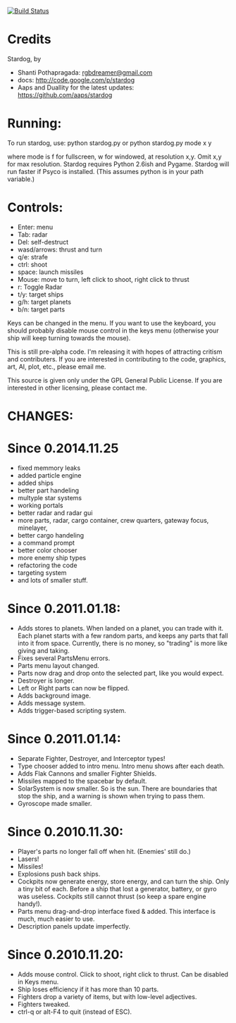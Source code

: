[![Build Status](https://travis-ci.org/aaps/stardog.svg?branch=master)](https://travis-ci.org/aaps/stardog)


Credits
===
Stardog, by 
* Shanti Pothapragada: rgbdreamer@gmail.com
* docs: http://code.google.com/p/stardog
* Aaps and Duallity for the latest updates: https://github.com/aaps/stardog

Running:
===
To run stardog, use:
python stardog.py
or
python stardog.py mode x y

where mode is f for fullscreen, w for windowed, at resolution x,y.  Omit x,y for max resolution. 
Stardog requires Python 2.6ish and Pygame.  Stardog will run faster if Psyco is installed.
(This assumes python is in your path variable.)

Controls:
===
* Enter: menu
* Tab: radar
* Del: self-destruct
* wasd/arrows: thrust and turn
* q/e: strafe
* ctrl: shoot
* space: launch missiles
* Mouse: move to turn, left click to shoot, right click to thrust
* r: Toggle Radar
* t/y: target ships
* g/h: target planets
* b/n: target parts

Keys can be changed in the menu. If you want to use the keyboard, you should probably disable mouse control in the keys menu (otherwise your ship will keep turning towards the mouse).

This is still pre-alpha code.  I'm releasing it with hopes of attracting critism and contributers.
If you are interested in contributing to the code, graphics, art, AI, plot, etc., please email me.

This source is given only under the GPL General Public License.  If you are interested in other licensing, please contact me. 


CHANGES:
===
Since 0.2014.11.25
===

* fixed memmory leaks
* added particle engine
* added ships
* better part handeling
* multyple star systems
* working portals
* better radar and radar gui
* more parts, radar, cargo container, crew quarters, gateway focus, minelayer, 
* better cargo handeling
* a command prompt
* better color chooser
* more enemy ship types
* refactoring the code
* targeting system
* and lots of smaller stuff.

Since 0.2011.01.18:
===

* Adds stores to planets.  When landed on a planet, you can trade with it.  Each planet starts with a few random parts, and keeps any parts that fall into it from space.  Currently, there is no money, so "trading" is more like giving and taking.
* Fixes several PartsMenu errors.
* Parts menu layout changed.
* Parts now drag and drop onto the selected part, like you would expect.
* Destroyer is longer.
* Left or Right parts can now be flipped.
* Adds background image.
* Adds message system.
* Adds trigger-based scripting system. 

Since 0.2011.01.14:
===

* Separate Fighter, Destroyer, and Interceptor types!
* Type chooser added to intro menu.  Intro menu shows after each death.
* Adds Flak Cannons and smaller Fighter Shields. 
* Missiles mapped to the spacebar by default.
* SolarSystem is now smaller.  So is the sun.  There are boundaries that stop the ship, and a warning is shown when trying to pass them.
* Gyroscope made smaller.

Since 0.2010.11.30:
===

* Player's parts no longer fall off when hit. (Enemies' still do.)
* Lasers!
* Missiles!
* Explosions push back ships. 
* Cockpits now generate energy, store energy, and can turn the ship.  Only a tiny bit of each.  Before a ship that lost a generator, battery, or gyro was useless.  Cockpits still cannot thrust (so keep a spare engine handy!).
* Parts menu drag-and-drop interface fixed & added.  This interface is much, much easier to use.
* Description panels update imperfectly.


Since 0.2010.11.20:
===

* Adds mouse control.  Click to shoot, right click to thrust.  Can be disabled in Keys menu. 
* Ship loses efficiency if it has more than 10 parts. 
* Fighters drop a variety of items, but with low-level adjectives. 
* Fighters tweaked. 
* ctrl-q or alt-F4 to quit (instead of ESC).


